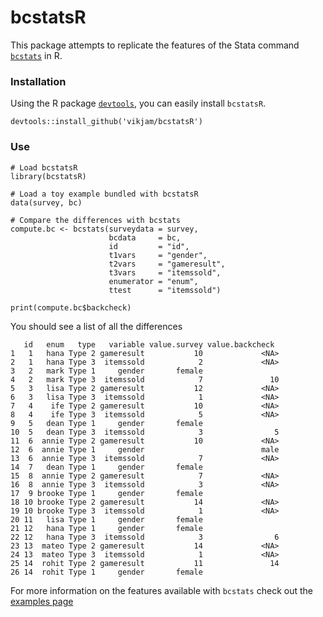 bcstatsR
======

This package attempts to replicate the features of the Stata command [`bcstats`](https://github.com/PovertyAction/bcstats) in R.

### Installation
Using the R package [`devtools`](https://www.rstudio.com/products/rpackages/devtools/), you can easily install `bcstatsR`.
```
devtools::install_github('vikjam/bcstatsR')
```

### Use
```
# Load bcstatsR
library(bcstatsR)

# Load a toy example bundled with bcstatsR
data(survey, bc)

# Compare the differences with bcstats
compute.bc <- bcstats(surveydata = survey,
                      bcdata     = bc,
                      id         = "id",
                      t1vars     = "gender",
                      t2vars     = "gameresult",
                      t3vars     = "itemssold",
                      enumerator = "enum",
                      ttest      = "itemssold")

print(compute.bc$backcheck)
```
You should see a list of all the differences 
```
   id   enum   type   variable value.survey value.backcheck
1   1   hana Type 2 gameresult           10             <NA>
2   1   hana Type 3  itemssold            2             <NA>
3   2   mark Type 1     gender       female                 
4   2   mark Type 3  itemssold            7               10
5   3   lisa Type 2 gameresult           12             <NA>
6   3   lisa Type 3  itemssold            1             <NA>
7   4    ife Type 2 gameresult           10             <NA>
8   4    ife Type 3  itemssold            5             <NA>
9   5   dean Type 1     gender       female                 
10  5   dean Type 3  itemssold            3                5
11  6  annie Type 2 gameresult           10             <NA>
12  6  annie Type 1     gender                          male
13  6  annie Type 3  itemssold            7             <NA>
14  7   dean Type 1     gender       female                 
15  8  annie Type 2 gameresult            7             <NA>
16  8  annie Type 3  itemssold            3             <NA>
17  9 brooke Type 1     gender       female                 
18 10 brooke Type 2 gameresult           14             <NA>
19 10 brooke Type 3  itemssold            1             <NA>
20 11   lisa Type 1     gender       female                 
21 12   hana Type 1     gender       female                 
22 12   hana Type 3  itemssold            3                6
23 13  mateo Type 2 gameresult           14             <NA>
24 13  mateo Type 3  itemssold            1             <NA>
25 14  rohit Type 2 gameresult           11               14
26 14  rohit Type 1     gender       female                 
```

For more information on the features available with `bcstats` check out the [examples page](examples/examples.md)
